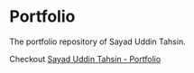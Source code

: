 # Portfolio

The portfolio repository of Sayad Uddin Tahsin.

Checkout [Sayad Uddin Tahsin - Portfolio](https://sayad-uddin-tahsin.github.io)

